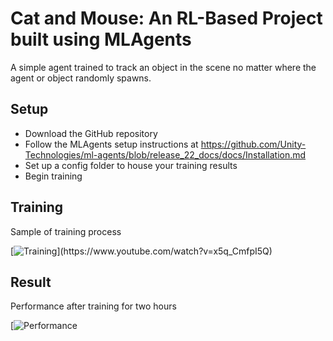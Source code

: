 # Cat and Mouse: An RL-Based Project built using MLAgents
A simple agent trained to track an object in the scene no matter where the agent or object randomly spawns. 

## Setup
- Download the GitHub repository
- Follow the MLAgents setup instructions at https://github.com/Unity-Technologies/ml-agents/blob/release_22_docs/docs/Installation.md
- Set up a config folder to house your training results
- Begin training

## Training
Sample of training process

[![Training]([https://img.youtube.com/vi/YOUTUBE_VIDEO_ID_HERE/0.jpg](https://www.youtube.com/watch?v=x5q_CmfpI5Q))](https://www.youtube.com/watch?v=x5q_CmfpI5Q)

## Result
Performance after training for two hours

[![Performance](https://www.youtube.com/watch?v=o5f-SpcjkTg)
